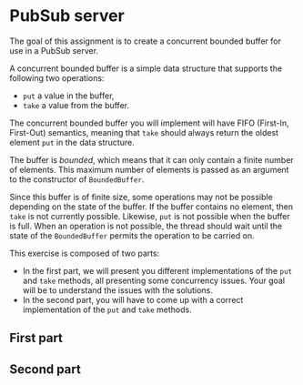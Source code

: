 # PubSub server

The goal of this assignment is to create a concurrent bounded buffer for use in a PubSub server.

A concurrent bounded buffer is a simple data structure that supports the following two operations:
- `put` a value in the buffer,
- `take` a value from the buffer.

The concurrent bounded buffer you will implement will have FIFO (First-In, First-Out) semantics, meaning that `take` should always return the oldest element `put` in the data structure. 

The buffer is *bounded*, which means that it can only contain a finite number of elements. This maximum number of elements is passed as an argument to the constructor of `BoundedBuffer`.

Since this buffer is of finite size, some operations may not be possible depending on the state of the buffer.
If the buffer contains no element, then `take` is not currently possible. Likewise, `put` is not possible when the buffer is full.
When an operation is not possible, the thread should wait until the state of the `BoundedBuffer` permits the operation to be carried on.

This exercise is composed of two parts:
- In the first part, we will present you different implementations of the `put` and `take` methods, all presenting some concurrency issues. Your goal will be to understand the issues with the solutions.
- In the second part, you will have to come up with a correct implementation of the `put` and `take` methods.

## First part

## Second part


